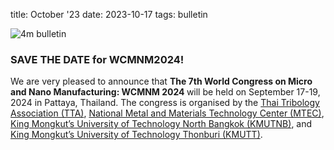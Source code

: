 title: October '23
date: 2023-10-17
tags: bulletin


![4m bulletin](/images/4mbulletin168.png)


### SAVE THE DATE for WCMNM2024!
We are very pleased to announce that <strong>The 7th World Congress on Micro and Nano Manufacturing: WCMNM 2024 </strong> will be held on September 17-19, 2024 in Pattaya, Thailand. The congress is organised by the [Thai Tribology Association (TTA)](https://tta.or.th/), [National Metal and Materials Technology Center (MTEC)](https://www.mtec.or.th/en/), [King Mongkut’s University of Technology North Bangkok (KMUTNB)](https://www.mtec.or.th/en/), and[ King Mongkut’s University of Technology Thonburi (KMUTT)](https://www.kmutt.ac.th/en/).
